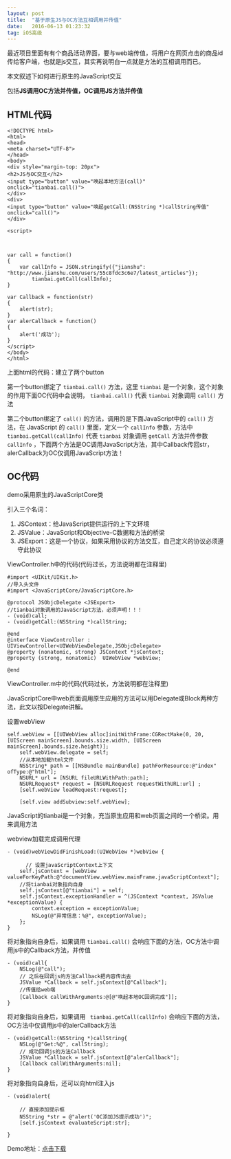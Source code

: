 ```yaml
---
layout: post
title:  "基于原生JS与OC方法互相调用并传值"
date:   2016-06-13 01:23:32
tag: iOS高级
---
```

最近项目里面有有个商品活动界面，要与web端传值，将用户在网页点击的商品id 传给客户端，也就是js交互，其实再说明白一点就是方法的互相调用而已。

本文叙述下如何进行原生的JavaScript交互

包括**JS调用OC方法并传值，OC调用JS方法并传值**

## HTML代码

```
<!DOCTYPE html>
<html>
<head>
<meta charset="UTF-8">
</head>
<body>
<div style="margin-top: 20px">
<h2>JS与OC交互</h2>
<input type="button" value="唤起本地方法(call)" onclick="tianbai.call()">
</div>
<div>
<input type="button" value="唤起getCall:(NSString *)callString传值" onclick="call()">
</div>

<script>
    
    
    
var call = function()
{
    var callInfo = JSON.stringify({"jianshu": "http://www.jianshu.com/users/55c8fdc3c6e7/latest_articles"});
        tianbai.getCall(callInfo);
}

var Callback = function(str)
{
    alert(str);
}
var alerCallback = function()
{
    alert('成功');
}
</script>
</body>
</html>
```

上面html的代码：建立了两个button

第一个button绑定了 `tianbai.call()` 方法，这里 `tianbai` 是一个对象，这个对象的作用下面OC代码中会说明， `tianbai.call()` 代表 `tianbai` 对象调用 `call()` 方法

第二个button绑定了 `call()` 的方法，调用的是下面JavaScript中的 `call()` 方法，在 JavaScript 的 `call()` 里面，定义一个 `callInfo` 参数，方法中 `tianbai.getCall(callInfo)` 代表 `tianbai` 对象调用 `getCall` 方法并传参数 `callInfo` ，下面两个方法是OC调用JavaScript方法，其中Callback传回str，alerCallback为OC仅调用JavaScript方法！

## OC代码

demo采用原生的JavaScriptCore类

引入三个名词：

1. JSContext：给JavaScript提供运行的上下文环境
2. JSValue：JavaScript和Objective-C数据和方法的桥梁
3. JSExport：这是一个协议，如果采用协议的方法交互，自己定义的协议必须遵守此协议

ViewController.h中的代码(代码过长，方法说明都在注释里)

```
#import <UIKit/UIKit.h>
//导入头文件
#import <JavaScriptCore/JavaScriptCore.h>

@protocol JSObjcDelegate <JSExport>
//tianbai对象调用的JavaScript方法，必须声明！！！
- (void)call;
- (void)getCall:(NSString *)callString;

@end
@interface ViewController : UIViewController<UIWebViewDelegate,JSObjcDelegate>
@property (nonatomic, strong) JSContext *jsContext;
@property (strong, nonatomic)  UIWebView *webView;

@end
```


ViewController.m中的代码(代码过长，方法说明都在注释里)

JavaScriptCore中web页面调用原生应用的方法可以用Delegate或Block两种方法，此文以按Delegate讲解。

设置webView

```
self.webView = [[UIWebView alloc]initWithFrame:CGRectMake(0, 20, [UIScreen mainScreen].bounds.size.width, [UIScreen mainScreen].bounds.size.height)];
    self.webView.delegate = self;
    //从本地加载html文件
    NSString* path = [[NSBundle mainBundle] pathForResource:@"index" ofType:@"html"];
    NSURL* url = [NSURL fileURLWithPath:path];
    NSURLRequest* request = [NSURLRequest requestWithURL:url] ;
    [self.webView loadRequest:request];
    
    [self.view addSubview:self.webView];
```

JavaScript的tianbai是一个对象，充当原生应用和web页面之间的一个桥梁。用来调用方法


webview加载完成调用代理

```
- (void)webViewDidFinishLoad:(UIWebView *)webView {

	  // 设置javaScriptContext上下文
    self.jsContext = [webView valueForKeyPath:@"documentView.webView.mainFrame.javaScriptContext"];
    //将tianbai对象指向自身
    self.jsContext[@"tianbai"] = self;
    self.jsContext.exceptionHandler = ^(JSContext *context, JSValue *exceptionValue) {
        context.exception = exceptionValue;
        NSLog(@"异常信息：%@", exceptionValue);
    };
}
```

将对象指向自身后，如果调用 `tianbai.call()` 会响应下面的方法，OC方法中调用js中的Callback方法，并传值

```
- (void)call{
    NSLog(@"call");
    // 之后在回调js的方法Callback把内容传出去
    JSValue *Callback = self.jsContext[@"Callback"];
    //传值给web端
    [Callback callWithArguments:@[@"唤起本地OC回调完成"]];
}
```

将对象指向自身后，如果调用 ` tianbai.getCall(callInfo)` 会响应下面的方法，OC方法中仅调用js中的alerCallback方法

```
- (void)getCall:(NSString *)callString{
    NSLog(@"Get:%@", callString);
    // 成功回调js的方法Callback
    JSValue *Callback = self.jsContext[@"alerCallback"];
    [Callback callWithArguments:nil];
}

```

将对象指向自身后，还可以向html注入js

```
- (void)alert{

    // 直接添加提示框
    NSString *str = @"alert('OC添加JS提示成功')";
    [self.jsContext evaluateScript:str];

}

```

Demo地址：[点击下载](https://github.com/QuTianbai/JavaScript)

